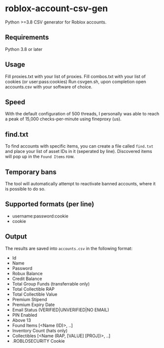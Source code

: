 # roblox-account-csv-gen
Python >=3.8 CSV generator for Roblox accounts.

## Requirements
Python 3.8 or later

## Usage
Fill proxies.txt with your list of proxies.
Fill combos.txt with your list of cookies (or user:pass:cookies)
Run csvgen.sh, upon completion open accounts.csv with your software of choice.

## Speed
With the default configuration of 500 threads, I personally was able to reach a peak of 15,000 checks-per-minute using fineproxy (us).

## find.txt
To find accounts with specific items, you can create a file called `find.txt` and place your list of asset IDs in it (seperated by line).
Discovered items will pop up in the `Found Items` row.

## Temporary bans
The tool will automatically attempt to reactivate banned accounts, where it is possible to do so.

## Supported formats (per line)
- username:password:cookie
- cookie

## Output
The results are saved into `accounts.csv` in the following format:
- Id
- Name
- Password
- Robux Balance
- Credit Balance
- Total Group Funds (transferrable only)
- Total Collectible RAP
- Total Collectible Value
- Premium Stipend
- Premium Expiry Date
- Email Status (VERIFIED|UNVERIFIED|NO EMAIL)
- PIN Enabled
- Above 13
- Found Items [<Name (ID)>, ..]
- Inventory Count (hats only)
- Collectibles [<Name (RAP, [VALUE] [PROJ])>, ..]
- .ROBLOSECURITY Cookie
